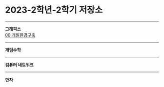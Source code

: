   # 2023-2학년-2학기 저장소
  
___
**그래픽스**   
[00 개발환경구축](https://github.com/Gamchachip/2023-2/blob/main/GameGrapic/00_development_invironment.md)


___
**게임수학**

___
**컴퓨터 네트워크**

___
**한자**
